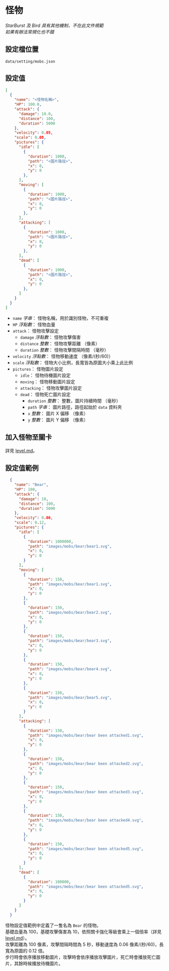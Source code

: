 # 怪物

*StarBurst 及 Bird 具有其他機制，不在此文件規範*  
*如果有辦法常規化也不錯*

## 設定檔位置

`data/setting/mobs.json`

## 設定值

```json
[
  {
    "name": "<怪物名稱>",
    "HP": 100.0,
    "attack": {
      "damage": 10.0,
      "distance": 100,
      "duration": 5000
    },
    "velocity": 0.05,
    "scale": 0.08,
    "pictures": {
      "idle": [
        {
          "duration": 1000,
          "path": "<圖片路徑>",
          "x": 0,
          "y": 0
        },
      ],
      "moving": [
        {
          "duration": 1000,
          "path": "<圖片路徑>",
          "x": 0,
          "y": 0
        },
      ],
      "attacking": [
        {
          "duration": 1000,
          "path": "<圖片路徑>",
          "x": 0,
          "y": 0
        },
      ],
      "dead": [
        {
          "duration": 1000,
          "path": "<圖片路徑>",
          "x": 0,
          "y": 0
        },
      ]
    }
  }
]
```

- `name` *字串*： 怪物名稱，用於識別怪物，不可重複
- `HP` *浮點數*： 怪物血量
- `attack`： 怪物攻擊設定
  - `damage` *浮點數*： 怪物攻擊傷害
  - `distance` *整數*： 怪物攻擊距離 （像素）
  - `duration` *整數*： 怪物攻擊間隔時間 （毫秒）
- `velocity` *浮點數*： 怪物移動速度 （像素/(秒/60)）
- `scale` *浮點數*： 怪物大小比例，長寬皆為原圖大小乘上此比例
- `pictures`： 怪物圖片設定
  - `idle`： 怪物待機圖片設定
  - `moving`： 怪物移動圖片設定
  - `attacking`： 怪物攻擊圖片設定
  - `dead`： 怪物死亡圖片設定
    - `duration` *整數*： 整數，圖片持續時間 （毫秒）
    - `path` *字串*： 圖片路徑，路徑起始於 `data` 資料夾
    - `x` *整數*： 圖片 X 偏移 （像素）
    - `y` *整數*： 圖片 Y 偏移 （像素）

## 加入怪物至關卡

詳見 [level.md](./level.md)。

## 設定值範例

```json
  {
    "name": "Bear",
    "HP": 100,
    "attack": {
      "damage": 10,
      "distance": 100,
      "duration": 5000
    },
    "velocity": 0.06,
    "scale": 0.12,
    "pictures": {
      "idle": [
        {
          "duration": 1000000,
          "path": "images/mobs/bear/bear1.svg",
          "x": 0,
          "y": 0
        }
      ],
      "moving": [
        {
          "duration": 150,
          "path": "images/mobs/bear/bear1.svg",
          "x": 0,
          "y": 0
        },
        {
          "duration": 150,
          "path": "images/mobs/bear/bear2.svg",
          "x": 0,
          "y": 0
        },
        {
          "duration": 150,
          "path": "images/mobs/bear/bear3.svg",
          "x": 0,
          "y": 0
        },
        {
          "duration": 150,
          "path": "images/mobs/bear/bear4.svg",
          "x": 0,
          "y": 0
        },
        {
          "duration": 150,
          "path": "images/mobs/bear/bear5.svg",
          "x": 0,
          "y": 0
        }
      ],
      "attacking": [
        {
          "duration": 150,
          "path": "images/mobs/bear/bear been attacked1.svg",
          "x": 0,
          "y": 0
        },
        {
          "duration": 150,
          "path": "images/mobs/bear/bear been attacked2.svg",
          "x": 0,
          "y": 0
        },
        {
          "duration": 150,
          "path": "images/mobs/bear/bear been attacked3.svg",
          "x": 0,
          "y": 0
        },
        {
          "duration": 150,
          "path": "images/mobs/bear/bear been attacked4.svg",
          "x": 0,
          "y": 0
        },
        {
          "duration": 150,
          "path": "images/mobs/bear/bear been attacked5.svg",
          "x": 0,
          "y": 0
        }
      ],
      "dead": [
        {
          "duration": 100000,
          "path": "images/mobs/bear/bear been attacked5.svg",
          "x": 0,
          "y": 0
        }
      ]
    }
  }
```

怪物設定值範例中定義了一隻名為 `Bear` 的怪物。  
基礎血量為 100，基礎攻擊傷害為 10，依照關卡強化等級會乘上一個倍率（詳見 [level.md](./level.md)）。  
攻擊距離為 100 像素，攻擊間隔時間為 5 秒，移動速度為 0.06 像素/(秒/60)，長寬為原圖的 0.12 倍。  
步行時會依序播放移動圖片，攻擊時會依序播放攻擊圖片，死亡時會播放死亡圖片，其餘時候播放待機圖片。
